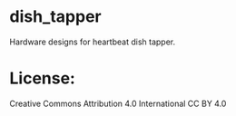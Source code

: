 # dish_tapper
Hardware designs for heartbeat dish tapper.

# License: 
Creative Commons Attribution 4.0 International CC BY 4.0



